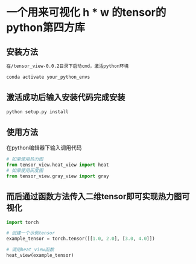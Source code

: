 # 一个用来可视化 h * w 的tensor的python第四方库
## 安装方法
```markdown
在/tensor_view-0.0.2目录下启动cmd，激活python环境
```
```bash
conda activate your_python_envs
```

## 激活成功后输入安装代码完成安装

```bash
python setup.py install
```

## 使用方法
在python编辑器下输入调用代码
```python
# 如果使用热力图
from tensor_view.heat_view import heat
# 如果使用灰度图
from tensor_view.gray_view import gray
```

## 而后通过函数方法传入二维tensor即可实现热力图可视化
```python
import torch

# 创建一个示例tensor
example_tensor = torch.tensor([[1.0, 2.0], [3.0, 4.0]])

# 调用heat_view函数
heat_view(example_tensor)
```


